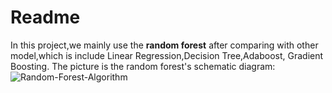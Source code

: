 # Readme 
In this project,we mainly use the **random forest** after comparing with other model,which is include Linear Regression,Decision Tree,Adaboost, Gradient Boosting.
The picture is the random forest's schematic diagram:
![Random-Forest-Algorithm](https://github.com/user-attachments/assets/47a4f1bf-e351-45dd-9f06-3ff11f1e4c1e)

